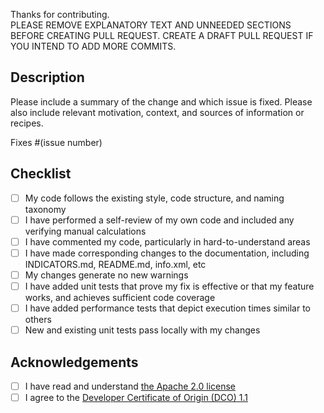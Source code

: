 Thanks for contributing.  
PLEASE REMOVE EXPLANATORY TEXT AND UNNEEDED SECTIONS BEFORE CREATING PULL REQUEST.  CREATE A DRAFT PULL REQUEST IF YOU INTEND TO ADD MORE COMMITS.

## Description

Please include a summary of the change and which issue is fixed. Please also include relevant motivation, context, and sources of information or recipes.

Fixes #(issue number)

## Checklist

- [ ] My code follows the existing style, code structure, and naming taxonomy
- [ ] I have performed a self-review of my own code and included any verifying manual calculations
- [ ] I have commented my code, particularly in hard-to-understand areas
- [ ] I have made corresponding changes to the documentation, including INDICATORS.md, README.md, info.xml, etc
- [ ] My changes generate no new warnings
- [ ] I have added unit tests that prove my fix is effective or that my feature works, and achieves sufficient code coverage
- [ ] I have added performance tests that depict execution times similar to others
- [ ] New and existing unit tests pass locally with my changes

## Acknowledgements

- [ ] I have read and understand [the Apache 2.0 license](https://opensource.org/licenses/Apache-2.0)
- [ ] I agree to the [Developer Certificate of Origin (DCO) 1.1](https://developercertificate.org)
